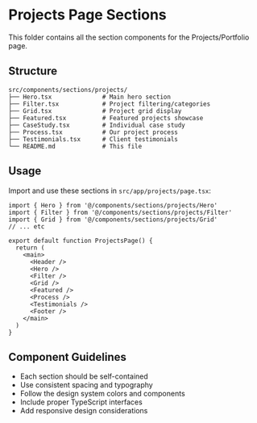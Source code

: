 # Projects Page Sections

This folder contains all the section components for the Projects/Portfolio page.

## Structure

```
src/components/sections/projects/
├── Hero.tsx              # Main hero section
├── Filter.tsx            # Project filtering/categories
├── Grid.tsx              # Project grid display
├── Featured.tsx          # Featured projects showcase
├── CaseStudy.tsx         # Individual case study
├── Process.tsx           # Our project process
├── Testimonials.tsx      # Client testimonials
└── README.md             # This file
```

## Usage

Import and use these sections in `src/app/projects/page.tsx`:

```tsx
import { Hero } from '@/components/sections/projects/Hero'
import { Filter } from '@/components/sections/projects/Filter'
import { Grid } from '@/components/sections/projects/Grid'
// ... etc

export default function ProjectsPage() {
  return (
    <main>
      <Header />
      <Hero />
      <Filter />
      <Grid />
      <Featured />
      <Process />
      <Testimonials />
      <Footer />
    </main>
  )
}
```

## Component Guidelines

- Each section should be self-contained
- Use consistent spacing and typography
- Follow the design system colors and components
- Include proper TypeScript interfaces
- Add responsive design considerations 